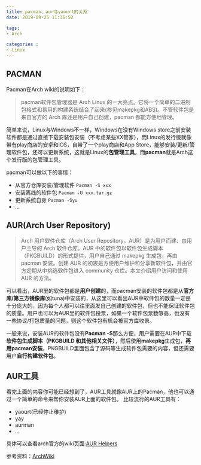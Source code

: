 ```yaml
---
title: pacman、aur与yaourt的关系
date: 2019-09-25 11:36:52

tags:
- Arch

categories : 
- Linux
---
```


## PACMAN

Pacman在Arch wiki的说明如下：
> pacman软件包管理器是 Arch Linux 的一大亮点。它将一个简单的二进制包格式和易用的构建系统结合了起来(参见makepkg和ABS)。不管软件包是来自官方的 Arch 库还是用户自己创建，pacman 都能方便地管理。

简单来说，Linux与Windows不一样，Windows在没有Windows store之前安装软件都是通过直接下载安装包安装（不考虑某些XX管家），而Linux的发行版就像带有play商店的安卓和iOS，自带了一个play商店和App Store，能够安装/更新/管理软件包，还可以更新系统，这就是Linux的**包管理工具**，而**pacman**就是Arch这个发行版的包管理工具。

pacman可以做以下的事情：
- 从官方仓库安装/管理软件 `Pacman -S xxx`
- 安装离线的软件包 `Pacman -U xxx.tar.gz`
- 更新系统自身 `Pacman -Syu`
- ...
## AUR(Arch User Repository)
> Arch 用户软件仓库（Arch User Repository，AUR）是为用户而建、由用户主导的 Arch 软件仓库。AUR 中的软件包以软件包生成脚本（PKGBUILD）的形式提供，用户自己通过 makepkg 生成包，再由 pacman 安装。创建 AUR 的初衷是方便用户维护和分享新软件包，并由官方定期从中挑选软件包进入 community 仓库。本文介绍用户访问和使用 AUR 的方法。

可以看出，AUR里的软件包都是**用户创建**的，而pacman安装的软件包都是从**官方库/第三方镜像库**(如tuna)中安装的，从这里可以看出AUR中软件包的数量一定是十分庞大的，因为每个人都可以往里面发自己创建的软件包，但也不能保证软件包的质量。用户也可以为AUR里的软件包投票，如果一个软件包票数够高，也没有一些协议/打包质量的问题，则这个软件包有机会被官方库收录。

一般来说，安装AUR的软件包没有**Pacman -S**那么方便，用户需要在AUR中下载**软件包生成脚本（PKGBUILD 和其他相关文件）**，然后使用**makepkg**生成包，**再用pacman安装**，PKGBUILD里面包含了源码等生成软件包需要的内容，但还需要用户**自行构建软件包**。

## AUR工具

看完上面的内容你可能已经想到了，AUR工具就像AUR上的Pacman，他也可以通过一个简单的命令来帮你安装AUR上面的软件包。
比较流行的AUR工具有：
- yaourt(已经停止维护)
- yay
- aurman
- ...

具体可以查看arch官方的wiki页面:[AUR Helpers]( https://wiki.archlinux.org/index.php/AUR_helpers)

参考资料：[ArchWiki](https://wiki.archlinux.org/)